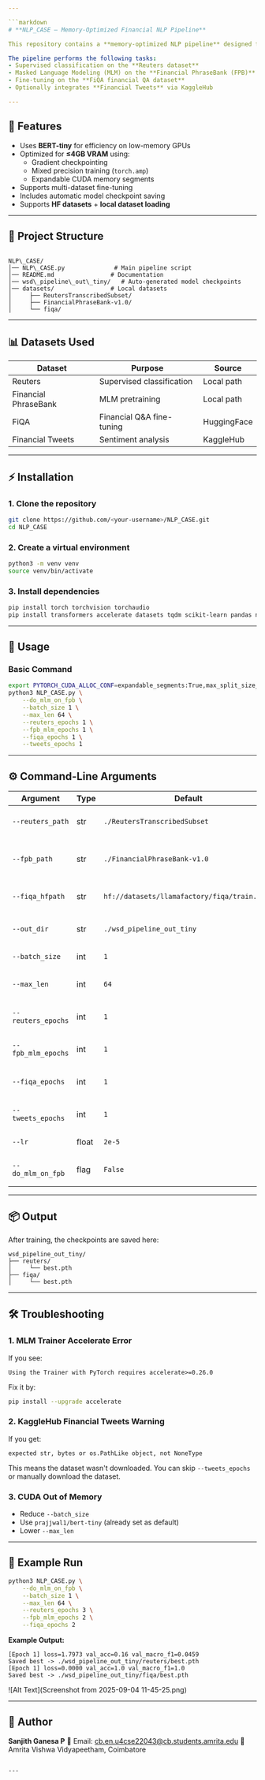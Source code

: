 ```yaml
---

```markdown
# **NLP_CASE – Memory-Optimized Financial NLP Pipeline**

This repository contains a **memory-optimized NLP pipeline** designed for training and fine-tuning transformer-based models on **financial datasets** using **≤4GB GPUs**.

The pipeline performs the following tasks:
- Supervised classification on the **Reuters dataset**
- Masked Language Modeling (MLM) on the **Financial PhraseBank (FPB)**
- Fine-tuning on the **FiQA financial QA dataset**
- Optionally integrates **Financial Tweets** via KaggleHub

---
```


## **📌 Features**
- Uses **BERT-tiny** for efficiency on low-memory GPUs
- Optimized for **≤4GB VRAM** using:
  - Gradient checkpointing
  - Mixed precision training (`torch.amp`)
  - Expandable CUDA memory segments
- Supports multi-dataset fine-tuning
- Includes automatic model checkpoint saving
- Supports **HF datasets** + **local dataset loading**

---

## **📂 Project Structure**
```

NLP\_CASE/
│── NLP\_CASE.py              # Main pipeline script
│── README.md                # Documentation
│── wsd\_pipeline\_out\_tiny/   # Auto-generated model checkpoints
│── datasets/                # Local datasets
│     ├── ReutersTranscribedSubset/
│     ├── FinancialPhraseBank-v1.0/
│     └── fiqa/

````

---

## **📊 Datasets Used**
| **Dataset**          | **Purpose**               | **Source** |
|----------------------|---------------------------|------------|
| Reuters             | Supervised classification | Local path |
| Financial PhraseBank | MLM pretraining           | Local path |
| FiQA                | Financial Q&A fine-tuning | HuggingFace |
| Financial Tweets    | Sentiment analysis        | KaggleHub |

---

## **⚡ Installation**

### **1. Clone the repository**
```bash
git clone https://github.com/<your-username>/NLP_CASE.git
cd NLP_CASE
````

### **2. Create a virtual environment**

```bash
python3 -m venv venv
source venv/bin/activate
```

### **3. Install dependencies**

```bash
pip install torch torchvision torchaudio
pip install transformers accelerate datasets tqdm scikit-learn pandas numpy kagglehub
```

---

## **🚀 Usage**

### **Basic Command**

```bash
export PYTORCH_CUDA_ALLOC_CONF=expandable_segments:True,max_split_size_mb:32
python3 NLP_CASE.py \
    --do_mlm_on_fpb \
    --batch_size 1 \
    --max_len 64 \
    --reuters_epochs 1 \
    --fpb_mlm_epochs 1 \
    --fiqa_epochs 1 \
    --tweets_epochs 1
```

---

## **⚙ Command-Line Arguments**

| **Argument**       | **Type** | **Default**                                  | **Description**                   |
| ------------------ | -------- | -------------------------------------------- | --------------------------------- |
| `--reuters_path`   | str      | `./ReutersTranscribedSubset`                 | Reuters dataset path              |
| `--fpb_path`       | str      | `./FinancialPhraseBank-v1.0`                 | Financial PhraseBank dataset path |
| `--fiqa_hfpath`    | str      | `hf://datasets/llamafactory/fiqa/train.json` | FiQA dataset path                 |
| `--out_dir`        | str      | `./wsd_pipeline_out_tiny`                    | Directory for checkpoints         |
| `--batch_size`     | int      | `1`                                          | Batch size for training           |
| `--max_len`        | int      | `64`                                         | Max sequence length               |
| `--reuters_epochs` | int      | `1`                                          | Training epochs for Reuters       |
| `--fpb_mlm_epochs` | int      | `1`                                          | MLM training epochs               |
| `--fiqa_epochs`    | int      | `1`                                          | FiQA fine-tuning epochs           |
| `--tweets_epochs`  | int      | `1`                                          | Financial tweets training         |
| `--lr`             | float    | `2e-5`                                       | Learning rate                     |
| `--do_mlm_on_fpb`  | flag     | `False`                                      | Enable FPB MLM pretraining        |

---

## **📦 Output**

After training, the checkpoints are saved here:

```
wsd_pipeline_out_tiny/
├── reuters/
│     └── best.pth
├── fiqa/
│     └── best.pth
```

---

## **🛠 Troubleshooting**

### **1. MLM Trainer Accelerate Error**

If you see:

```
Using the Trainer with PyTorch requires accelerate>=0.26.0
```

Fix it by:

```bash
pip install --upgrade accelerate
```

### **2. KaggleHub Financial Tweets Warning**

If you get:

```
expected str, bytes or os.PathLike object, not NoneType
```

This means the dataset wasn't downloaded.
You can skip `--tweets_epochs` or manually download the dataset.

### **3. CUDA Out of Memory**

* Reduce `--batch_size`
* Use `prajjwal1/bert-tiny` (already set as default)
* Lower `--max_len`

---

## **📌 Example Run**

```bash
python3 NLP_CASE.py \
    --do_mlm_on_fpb \
    --batch_size 1 \
    --max_len 64 \
    --reuters_epochs 3 \
    --fpb_mlm_epochs 2 \
    --fiqa_epochs 2
```

**Example Output:**

```
[Epoch 1] loss=1.7973 val_acc=0.16 val_macro_f1=0.0459
Saved best -> ./wsd_pipeline_out_tiny/reuters/best.pth
[Epoch 1] loss=0.0000 val_acc=1.0 val_macro_f1=1.0
Saved best -> ./wsd_pipeline_out_tiny/fiqa/best.pth
```
![Alt Text](Screenshot from 2025-09-04 11-45-25.png)

---

## **👤 Author**

**Sanjith Ganesa P**
📧 Email: [cb.en.u4cse22043@cb.students.amrita.edu](mailto:cb.en.u4cse22043@cb.students.amrita.edu)
📍 Amrita Vishwa Vidyapeetham, Coimbatore

```

---
